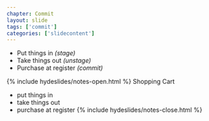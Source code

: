 ```yaml
---
chapter: Commit
layout: slide
tags: ['commit']
categories: ['slidecontent']
---
```


* Put things in _(stage)_
* Take things out _(unstage)_
* Purchase at register _(commit)_


{% include hydeslides/notes-open.html %}
Shopping Cart

* put things in
* take things out 
* purchase at register
{% include hydeslides/notes-close.html %}